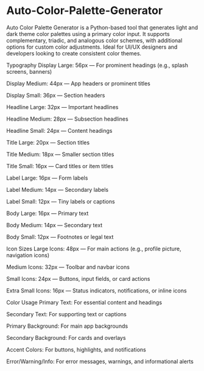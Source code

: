 # Auto-Color-Palette-Generator
Auto Color Palette Generator is a Python-based tool that generates light and dark theme color palettes using a primary color input. It supports complementary, triadic, and analogous color schemes, with additional options for custom color adjustments. Ideal for UI/UX designers and developers looking to create consistent color themes.


Typography
Display Large: 56px — For prominent headings (e.g., splash screens, banners)

Display Medium: 44px — App headers or prominent titles

Display Small: 36px — Section headers

Headline Large: 32px — Important headlines

Headline Medium: 28px — Subsection headlines

Headline Small: 24px — Content headings

Title Large: 20px — Section titles

Title Medium: 18px — Smaller section titles

Title Small: 16px — Card titles or item titles

Label Large: 16px — Form labels

Label Medium: 14px — Secondary labels

Label Small: 12px — Tiny labels or captions

Body Large: 16px — Primary text

Body Medium: 14px — Secondary text

Body Small: 12px — Footnotes or legal text

Icon Sizes
Large Icons: 48px — For main actions (e.g., profile picture, navigation icons)

Medium Icons: 32px — Toolbar and navbar icons

Small Icons: 24px — Buttons, input fields, or card actions

Extra Small Icons: 16px — Status indicators, notifications, or inline icons

Color Usage
Primary Text: For essential content and headings

Secondary Text: For supporting text or captions

Primary Background: For main app backgrounds

Secondary Background: For cards and overlays

Accent Colors: For buttons, highlights, and notifications

Error/Warning/Info: For error messages, warnings, and informational alerts

